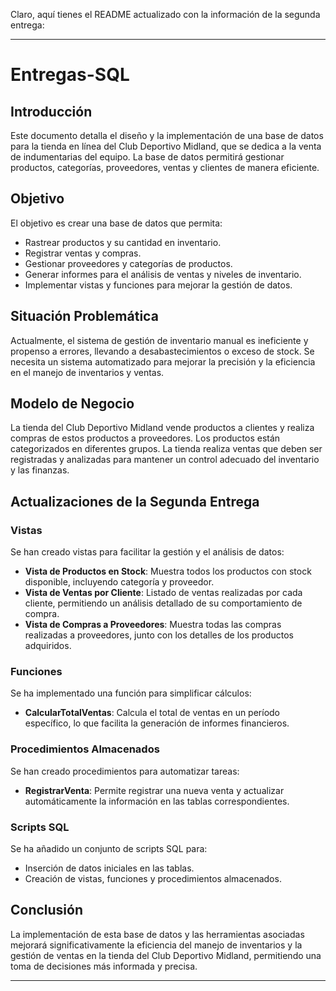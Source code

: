 Claro, aquí tienes el README actualizado con la información de la segunda entrega:

---

# Entregas-SQL

## Introducción
Este documento detalla el diseño y la implementación de una base de datos para la tienda en línea del Club Deportivo Midland, que se dedica a la venta de indumentarias del equipo. La base de datos permitirá gestionar productos, categorías, proveedores, ventas y clientes de manera eficiente.

## Objetivo
El objetivo es crear una base de datos que permita:

- Rastrear productos y su cantidad en inventario.
- Registrar ventas y compras.
- Gestionar proveedores y categorías de productos.
- Generar informes para el análisis de ventas y niveles de inventario.
- Implementar vistas y funciones para mejorar la gestión de datos.

## Situación Problemática
Actualmente, el sistema de gestión de inventario manual es ineficiente y propenso a errores, llevando a desabastecimientos o exceso de stock. Se necesita un sistema automatizado para mejorar la precisión y la eficiencia en el manejo de inventarios y ventas.

## Modelo de Negocio
La tienda del Club Deportivo Midland vende productos a clientes y realiza compras de estos productos a proveedores. Los productos están categorizados en diferentes grupos. La tienda realiza ventas que deben ser registradas y analizadas para mantener un control adecuado del inventario y las finanzas.

## Actualizaciones de la Segunda Entrega

### Vistas
Se han creado vistas para facilitar la gestión y el análisis de datos:
- **Vista de Productos en Stock**: Muestra todos los productos con stock disponible, incluyendo categoría y proveedor.
- **Vista de Ventas por Cliente**: Listado de ventas realizadas por cada cliente, permitiendo un análisis detallado de su comportamiento de compra.
- **Vista de Compras a Proveedores**: Muestra todas las compras realizadas a proveedores, junto con los detalles de los productos adquiridos.

### Funciones
Se ha implementado una función para simplificar cálculos:
- **CalcularTotalVentas**: Calcula el total de ventas en un período específico, lo que facilita la generación de informes financieros.

### Procedimientos Almacenados
Se han creado procedimientos para automatizar tareas:
- **RegistrarVenta**: Permite registrar una nueva venta y actualizar automáticamente la información en las tablas correspondientes.

### Scripts SQL
Se ha añadido un conjunto de scripts SQL para:
- Inserción de datos iniciales en las tablas.
- Creación de vistas, funciones y procedimientos almacenados.

## Conclusión
La implementación de esta base de datos y las herramientas asociadas mejorará significativamente la eficiencia del manejo de inventarios y la gestión de ventas en la tienda del Club Deportivo Midland, permitiendo una toma de decisiones más informada y precisa.

---